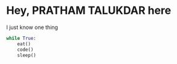# Hey, **PRATHAM TALUKDAR** here

I just know one thing

```python
while True:
    eat()
    code()
    sleep()
```